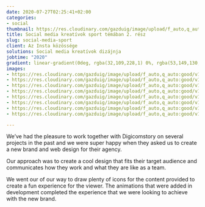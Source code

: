 ```yaml
---
date: 2020-07-27T02:25:41+02:00
categories:
- social
thumbnail: https://res.cloudinary.com/gazduig/image/upload/f_auto,q_auto:good/v1595809550/cms/Frame_71_mh2qou.webp
title: Social media kreatívok sport témában 2. rész
slug: social-media-sport
client: Az Insta közössége
solutions: Social media kreatívok dizájnja
jobtime: "2020"
gradient: linear-gradient(0deg, rgba(32,109,228,1) 0%, rgba(53,149,130,0) 45%)
images:
- https://res.cloudinary.com/gazduig/image/upload/f_auto,q_auto:good/v1595809609/cms/Frame_78_uoihju.webp
- https://res.cloudinary.com/gazduig/image/upload/f_auto,q_auto:good/v1595809609/cms/Frame_77_wcgetg.webp
- https://res.cloudinary.com/gazduig/image/upload/f_auto,q_auto:good/v1595809609/cms/Frame_76_mnh4ru.webp
- https://res.cloudinary.com/gazduig/image/upload/f_auto,q_auto:good/v1595809608/cms/Frame_75_vyl2zf.webp
- https://res.cloudinary.com/gazduig/image/upload/f_auto,q_auto:good/v1595809608/cms/Frame_74_ee74jg.webp
- https://res.cloudinary.com/gazduig/image/upload/f_auto,q_auto:good/v1595809608/cms/Frame_73_yboojz.webp
- https://res.cloudinary.com/gazduig/image/upload/f_auto,q_auto:good/v1595809608/cms/Frame_72_hfzuwt.webp
- https://res.cloudinary.com/gazduig/image/upload/f_auto,q_auto:good/v1595809608/cms/Frame_71_fk8gzw.webp

---
```

We’ve had the pleasure to work together with Digicomstory on several projects in the past and we were super happy when they asked us to create a new brand and web design for their agency.

Our approach was to create a cool design that fits their target audience and communicates how they work and what they are like as a team.

We went our of our way to draw plenty of icons for the content provided to create a fun experience for the viewer. The animations that were added in development completed the experience that we were looking to achieve with the new brand.